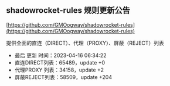 ## shadowrocket-rules 规则更新公告

[https://github.com/GMOogway/shadowrocket-rules](https://github.com/GMOogway/shadowrocket-rules)

提供全面的直连（DIRECT）、代理（PROXY）、屏蔽（REJECT）列表
- 最后 更新 时间：2023-04-16 06:34:22
- 直连DIRECT列表：65489，update +0
- 代理PROXY 列表：34158，update +2
- 屏蔽REJECT列表：58509，update +204